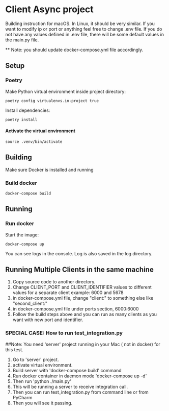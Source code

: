 # Client Async project

Building instruction for macOS. In Linux, it should be very similar.
If you want to modify ip or port or anything feel free to change .env file. If you do not have
any values defined in .env file, there will be some default values in the main.py file.

** Note: you should update docker-compose.yml file accordingly. 

## Setup

### Poetry

Make Python virtual environment inside project directory:

    poetry config virtualenvs.in-project true

Install dependencies:

    poetry install

#### Activate the virtual environment

    source .venv/bin/activate


## Building
Make sure Docker is installed and running

### Build docker
    
    docker-compose build 


## Running

### Run docker
Start the image:

    docker-compose up

You can see logs in the console. Log is also saved in the log directory.



## Running Multiple Clients in the same machine

1. Copy source code to another directory.
2. Change CLIENT_PORT and CLIENT_IDENTIFIER values to different values for a separate client example: 6000 and 5678
3. in docker-compose.yml file, change "client:" to something else like "second_client:"
4. in docker-compose.yml file under ports section, 6000:6000
5. Follow the build steps above and you can run as many clients as you want with new port and identifier.






### SPECIAL CASE: How to run test_integration.py
##Note: You need 'server' project running in your Mac ( not in docker) for this test.
1. Go to 'server' project.
2. activate virtual environment.
3. Build server with 'docker-compose build' command
4. Run docker container in daemon mode 'docker-compose up -d'
5. Then run 'python ./main.py'
6. This will be running a server to receive integration call.
7. Then you can run test_integration.py from command line or from PyCharm
8. Then you will see it passing.